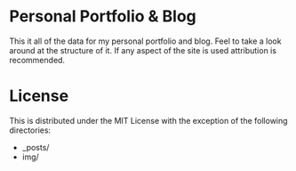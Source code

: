 # Personal Portfolio & Blog

This it all of the data for my personal portfolio and blog. Feel to take a look around at the structure of it. If any aspect of the site is used attribution is recommended.

# License

This is distributed under the MIT License with the exception of the following directories:

* _posts/
* img/